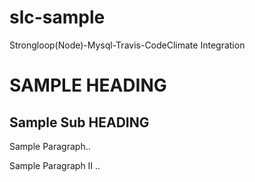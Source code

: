 # slc-sample
Strongloop(Node)-Mysql-Travis-CodeClimate Integration

SAMPLE HEADING
==============

Sample Sub HEADING
------------------

Sample Paragraph..

Sample Paragraph II ..